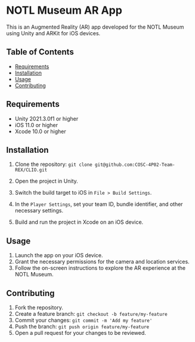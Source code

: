 # NOTL Museum AR App

This is an Augmented Reality (AR) app developed for the NOTL Museum using Unity and ARKit for iOS devices.

## Table of Contents

- [Requirements](#requirements)
- [Installation](#installation)
- [Usage](#usage)
- [Contributing](#contributing)


## Requirements

- Unity 2021.3.0f1 or higher
- iOS 11.0 or higher
- Xcode 10.0 or higher

## Installation

1. Clone the repository:
```git clone git@github.com:COSC-4P02-Team-REX/CLIO.git```

2. Open the project in Unity.

3. Switch the build target to iOS in `File > Build Settings`.

4. In the `Player Settings`, set your team ID, bundle identifier, and other necessary settings.

5. Build and run the project in Xcode on an iOS device.

## Usage

1. Launch the app on your iOS device.
2. Grant the necessary permissions for the camera and location services.
3. Follow the on-screen instructions to explore the AR experience at the NOTL Museum.

## Contributing

1. Fork the repository.
2. Create a feature branch: `git checkout -b feature/my-feature`
3. Commit your changes: `git commit -m 'Add my feature'`
4. Push the branch: `git push origin feature/my-feature`
5. Open a pull request for your changes to be reviewed.


